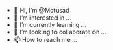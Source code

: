 - 👋 Hi, I’m @Motusad
- 👀 I’m interested in ...
- 🌱 I’m currently learning ...
- 💞️ I’m looking to collaborate on ...
- 📫 How to reach me ...

<!---
Motusad/Motusad is a ✨ special ✨ repository because its `README.md` (this file) appears on your GitHub profile.
You can click the Preview link to take a look at your changes.

